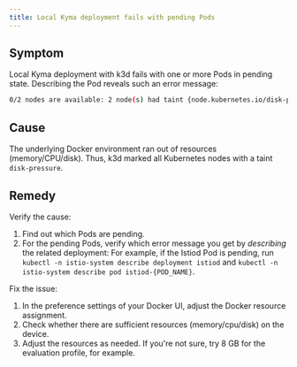 ```yaml
---
title: Local Kyma deployment fails with pending Pods
---
```


## Symptom

Local Kyma deployment with k3d fails with one or more Pods in pending state.
Describing the Pod reveals such an error message:

```bash
0/2 nodes are available: 2 node(s) had taint {node.kubernetes.io/disk-pressure: }, that the pod didn't tolerate.
```

## Cause

The underlying Docker environment ran out of resources (memory/CPU/disk). 
Thus, k3d marked all Kubernetes nodes with a taint `disk-pressure`.

## Remedy

Verify the cause:

1. Find out which Pods are pending.
2. For the pending Pods, verify which error message you get by _describing_ the related deployment:
   For example, if the Istiod Pod is pending, run `kubectl -n istio-system describe deployment istiod` and `kubectl -n istio-system describe pod istiod-{POD_NAME}`.

Fix the issue:

1. In the preference settings of your Docker UI, adjust the Docker resource assignment.
2. Check whether there are sufficient resources (memory/cpu/disk) on the device.
3. Adjust the resources as needed. If you're not sure, try 8 GB for the evaluation profile, for example.
